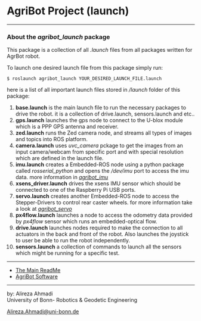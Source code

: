 # AgriBot Project (launch)

---

### About the *agribot_launch* package
This package is a collection of all *.launch* files from all packages written for AgrBot robot. 


To launch one desired launch file from this package simply run:
```
$ roslaunch agribot_launch YOUR_DESIRED_LAUNCH_FILE.launch
```
here is a list of all important launch files stored in */launch* folder of this package:

1. **base.launch** is the main launch file to run the necessary packages to drive the robot. it is a collection of drive.launch, sensors.launch and etc..
2. **gps.launch** launches the gps node to connect to the U-blox module which is a PPP GPS antenna and receiver.
3. **zed.launch** runs the Zed camera node, and streams all types of images and topics into ROS platform.
4. **camera.launch** uses *uvc_camera* pckage to get the images from an input camera/webcam from specific port and with special resolution which are defined in the launch file.
5. **imu.launch** creates a Embedded-ROS node using a python package called *rosserial_python* and opens the */dev/imu* port to access the imu data. more information in [*agribot_imu*](https://github.com/alirezaahmadi/Agribot/blob/master/doc/api/agribot_imu.md)
6. **xsens_driver.launch** drives the xsens IMU sensor which should be connected to one of the Raspberry Pi USB ports. 
7. **servo.launch** creates another Embedded-ROS node to access the Stepper-Drivers to control rear caster wheels. for more information take a look at [*agribot_servo*](https://github.com/alirezaahmadi/Agribot/blob/master/doc/api/agribot_servo.md)
8. **px4flow.launch** launches a node to access the odometry data provided by *px4flow* sensor which runs an embedded-optical flow.
9. **drive.launch** launches nodes required to make the connection to all actuators in the back and front of the robot. Also launches the joystick to user be able to run the robot independently.
10. **sensors.launch** a collection of commands to launch all the sensors which might be running for a specific test.

--- 
* [The Main ReadMe](https://github.com/alirezaahmadi/Agribot/blob/master/README.md)
* [AgriBot Software](https://github.com/alirezaahmadi/Agribot/blob/master/doc/api.md) 

--- 
 by: Alireza Ahmadi                                     
 University of Bonn- Robotics & Geodetic Engineering
 
 Alireza.Ahmadi@uni-bonn.de                             
 [](https://www.AlirezaAhmadi.xyz)











